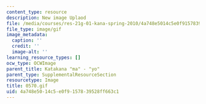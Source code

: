 ```yaml
---
content_type: resource
description: New image Uplaod
file: /media/courses/res-21g-01-kana-spring-2010/4a748e5014c5e0f9157839528ff663c1_0570.gif
file_type: image/gif
image_metadata:
  caption: ''
  credit: ''
  image-alt: ''
learning_resource_types: []
ocw_type: OCWImage
parent_title: Katakana "ma" - "yo"
parent_type: SupplementalResourceSection
resourcetype: Image
title: 0570.gif
uid: 4a748e50-14c5-e0f9-1578-39528ff663c1
---
```

